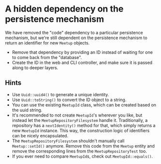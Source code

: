 # A hidden dependency on the persistence mechanism

We have removed the "code" dependency to a particular persistence mechanism, but we're still dependent on the persistence mechanism to return an identifier for new `Meetup` objects.

- Remove that dependency by providing an ID instead of waiting for one to come back from the "database".
- Create the ID in the web and CLI controller, and make sure it is passed along to deeper layers.

## Hints

- Use `Uuid::uuid4()` to generate a unique identity.
- Use `Uuid::toString()` to convert the ID object to a string.
- You can use the existing `MeetupId` class, which can be created based on the uuid string.
- It's recommended to not create `MeetupId`'s wherever you like, but instead let the `MeetupRepositoryFilesystem` handle it. Traditionally, a repository has a `nextIdentity()` method for that, which simply returns a new `MeetupId` instance. This way, the construction logic of identifiers can be nicely encapsulated.
- The `MeetupRepositoryFilesystem` shouldn't manually call `Meetup::setId()` anymore. Remove this code from the `Meetup` entity and remove the corresponding lines from the `MeetupRepositoryTest` too.
- If you ever need to compare `MeetupId`s, check out `MeetupId::equals()`.
